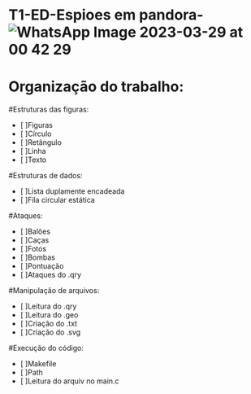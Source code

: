 # T1-ED-Espioes em pandora-![WhatsApp Image 2023-03-29 at 00 42 29](https://user-images.githubusercontent.com/114019019/229173812-70ae489f-14b0-484d-b395-ab2fbe161d20.jpeg)

# Organização do trabalho:

#Estruturas das figuras:
- [ ]Figuras
- [ ]Círculo
- [ ]Retângulo
- [ ]Linha
- [ ]Texto
     
#Estruturas de dados:
- [ ]Lista duplamente encadeada
- [ ]Fila circular estática
     
#Ataques:
- [ ]Balões
- [ ]Caças
- [ ]Fotos
- [ ]Bombas
- [ ]Pontuação
- [ ]Ataques do .qry
      
#Manipulação de arquivos:
- [ ]Leitura do .qry
- [ ]Leitura do .geo
- [ ]Criação do .txt
- [ ]Criação do .svg
  
#Execução do código:
- [ ]Makefile
- [ ]Path
- [ ]Leitura do arquiv no main.c

